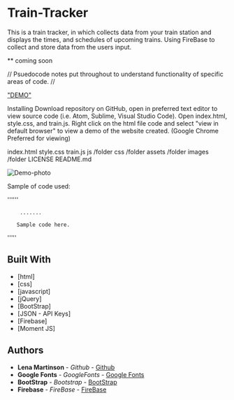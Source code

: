 # Train-Tracker

This is a train tracker, in which collects data from your train station and displays the times, and schedules of upcoming trains.
Using FireBase to collect and store data from the users input. 

** coming soon

// Psuedocode notes put throughout to understand functionality of specific areas of code. //

<a href="URL" alt="DEMO"> "DEMO" </a>

Installing
Download repository on GitHub, open in preferred text editor to view source code (i.e. Atom, Sublime, Visual Studio Code). Open index.html, style.css, and train.js. Right click on the html file code and select "view in default browser" to view a demo of the website created. (Google Chrome Preferred for viewing)

index.html
style.css
train.js
js /folder
css         /folder
assets      /folder
images      /folder
LICENSE
README.md


<img src="assets/images/demophoto.jpg" alt="Demo-photo">

Sample of code used:




''''''
     

        .......

       Sample code here.

'''''

## Built With

* [html]
* [css]
* [javascript]
* [jQuery]
* [BootStrap]
* [JSON - API Keys]
* [Firebase]
* [Moment JS]

## Authors

* **Lena Martinson** - *Github* - [Github](https://github.com/Blonded)
* **Google Fonts** - *GoogleFonts* - [Google Fonts](https://fonts.google.com/)
* **BootStrap** - *Bootstrap* - [BootStrap](https://getbootstrap.com/)
* **Firebase** - *FireBase* - [FireBase](https://firebase.google.com/)

